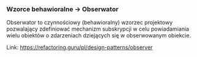 ### Wzorce behawioralne -> Obserwator

Obserwator to czynnościowy (behawioralny) wzorzec projektowy pozwalający zdefiniować mechanizm subskrypcji w celu powiadamiania wielu obiektów o zdarzeniach dziejących się w obserwowanym obiekcie.

Link: https://refactoring.guru/pl/design-patterns/observer
